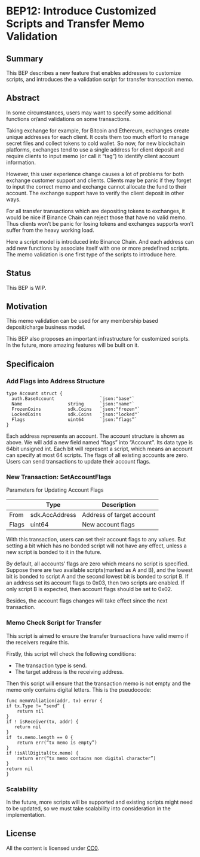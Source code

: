 # BEP12: Introduce Customized Scripts and Transfer Memo Validation
## Summary
This BEP describes a new feature that enables addresses to customize scripts, and introduces the a validation script for transfer transaction memo. 
## Abstract
In some circumstances, users may want to specify some additional functions or/and validations on some transactions. 

Taking exchange for example, for Bitcoin and Ethereum, exchanges create unique addresses for each client. It costs them too much effort to manage secret files and collect tokens to cold wallet. So now, for new blockchain platforms, exchanges tend to use a single address for client deposit and require clients to input memo (or call it “tag”) to identify client account information. 

However, this user experience change causes a lot of problems for both exchange customer support and clients. Clients may be panic if they forget to input the correct memo and exchange cannot allocate the fund to their account. The exchange support have to verify the client deposit in other ways. 

For all transfer transactions which are depositing tokens to exchanges, it would be nice if Binance Chain can reject those that have no valid memo. Thus clients won’t be panic for losing tokens and exchanges supports won’t suffer from the heavy working load.

Here a script model is introduced into Binance Chain. And each address can add new functions by associate itself with one or more predefined scripts. The memo validation is one first type of the scripts to introduce here.

## Status
This BEP is WIP.
## Motivation
This memo validation can be used for any membership based deposit/charge business model.

This BEP also proposes an important infrastructure for customized scripts. In the future, more amazing features will be built on it. 
## Specificaion
### Add Flags into Address Structure
```
type Account struct {
  auth.BaseAccount                 `json:"base"`
  Name                 string      `json:"name"`
  FrozenCoins          sdk.Coins   `json:"frozen"`
  LockedCoins          sdk.Coins   `json:"locked"`
  Flags                uint64      `json:”flags”`
}
```
Each address represents an account. The account structure is shown as above. We will add a new field named “flags” into “Account”. Its data type is 64bit unsigned int. Each bit will represent a script, which means an account can specify at most 64 scripts. The flags of all existing accounts are zero. Users can send transactions to update their account flags.
### New Transaction: SetAccountFlags
Parameters for Updating Account Flags

|       | Type           | Description | 
|-------|----------------|-------------|
| From  | sdk.AccAddress | Address of target account |
| Flags | uint64         | New account flags | 

With this transaction, users can set their account flags to any values. But setting a bit which has no bonded script will not have any effect, unless a new script is bonded to it in the future. 

By default, all accounts’ flags are zero which means no script is specified. Suppose there are two available scripts(marked as A and B), and the lowest bit is bonded to script A and the second lowest bit is bonded to script B. If an address set its account flags to 0x03, then two scripts are enabled. If only script B is expected, then account flags should be set to 0x02.

Besides, the account flags changes will take effect since the next transaction.
 
### Memo Check Script for Transfer
This script is aimed to ensure the transfer transactions have valid memo if the receivers require this. 

Firstly, this script will check the following conditions:

- The transaction type is send.
- The target address is the receiving address.

Then this script will ensure that the transaction memo is not empty and the memo only contains digital letters. This is the pseudocode:

```
func memoValiation(addr, tx) error {
if tx.Type != “send” {
    return nil
}
if ! isReceiver(tx, addr) {
   return nil
}
if  tx.memo.length == 0 {
    return err(“tx memo is empty”)
}
if !isAllDigital(tx.memo) {
    return err(“tx memo contains non digital character”)
}
return nil
}
```

### Scalability
In the future, more scripts will be supported and existing scripts might need to be updated, so we must take scalability into consideration in the implementation. 

## License
All the content is licensed under [CC0](https://creativecommons.org/publicdomain/zero/1.0/).
